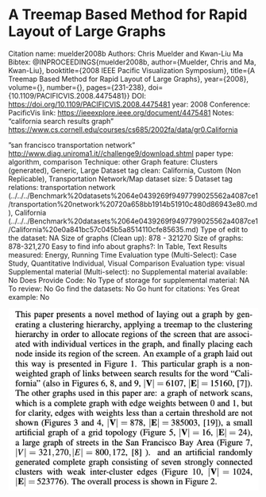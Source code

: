 # A Treemap Based Method for Rapid Layout of Large Graphs

Citation name: muelder2008b
Authors: Chris Muelder and Kwan-Liu Ma
Bibtex: @INPROCEEDINGS{muelder2008b, author={Muelder, Chris and Ma, Kwan-Liu}, booktitle={2008 IEEE Pacific Visualization Symposium}, title={A Treemap Based Method for Rapid Layout of Large Graphs}, year={2008}, volume={}, number={}, pages={231-238}, doi={10.1109/PACIFICVIS.2008.4475481}}
DOI: https://doi.org/10.1109/PACIFICVIS.2008.4475481
year: 2008
Conference: PacificVis
link: https://ieeexplore.ieee.org/document/4475481
Notes: “california search results graph” https://www.cs.cornell.edu/courses/cs685/2002fa/data/gr0.California

”san francisco transportation network”
http://www.diag.uniroma1.it//challenge9/download.shtml
paper type: algorithm, comparison
Technique: other
Graph feature: Clusters (generated), Generic, Large
Dataset tag clean: California, Custom (Non Replicable), Transportation Network/Map
dataset size: 5
Dataset tag relations: transportation network (../../../Benchmark%20datasets%2064e0439269f9497799025562a4087ce1/transportation%20network%20720a658bb1914b51910c480d86943e80.md), California (../../../Benchmark%20datasets%2064e0439269f9497799025562a4087ce1/California%20e0a841bc57c045b5a8514110cfe85635.md)
Type of edit to the dataset: NA
Size of graphs (Clean up): 878 - 321270
Size of graphs: 878-321,270
Easy to find info about graphs?: In Table, Text
Results measured: Energy, Running Time
Evaluation type (Multi-Select): Case Study, Quantitative Individual, Visual Comparison
Evaluation type: visual
Supplemental material (Multi-select): no
Supplemental material available: No
Does Provide Code: No
Type of storage for supplemental material: NA
To review: No
Go find the datasets: No
Go hunt for citations: Yes
Great example: No

![Untitled](A%20Treemap%20Based%20Method%20for%20Rapid%20Layout%20of%20Large%20G%20f96d2a808a5f4df2a781d9a890e2b266/Untitled.png)